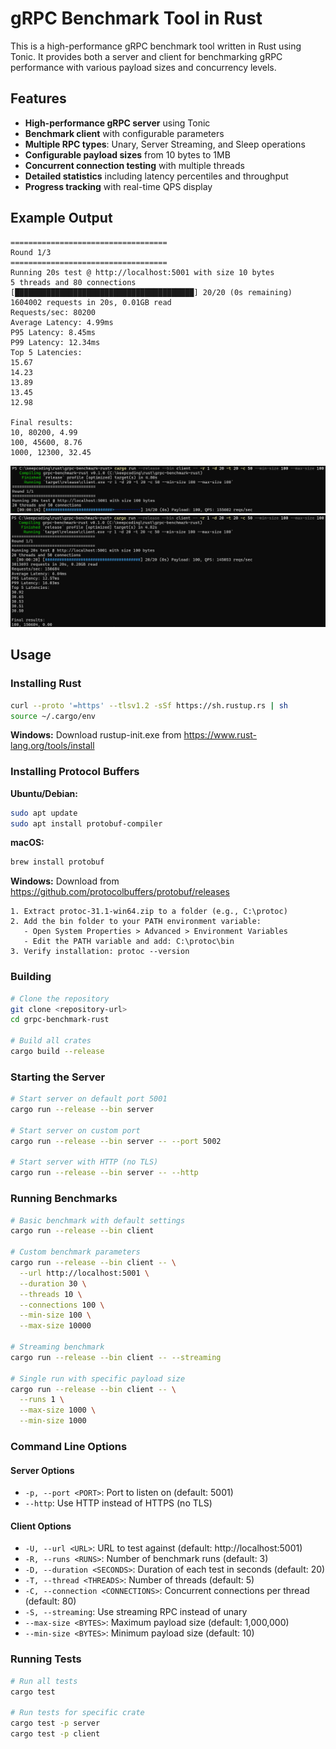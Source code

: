 # gRPC Benchmark Tool in Rust

This is a high-performance gRPC benchmark tool written in Rust using Tonic. It provides both a server and client for benchmarking gRPC performance with various payload sizes and concurrency levels.

## Features

- **High-performance gRPC server** using Tonic
- **Benchmark client** with configurable parameters
- **Multiple RPC types**: Unary, Server Streaming, and Sleep operations
- **Configurable payload sizes** from 10 bytes to 1MB
- **Concurrent connection testing** with multiple threads
- **Detailed statistics** including latency percentiles and throughput
- **Progress tracking** with real-time QPS display

## Example Output

```
===================================
Round 1/3
===================================
Running 20s test @ http://localhost:5001 with size 10 bytes
5 threads and 80 connections
[████████████████████████████████████████] 20/20 (0s remaining)
1604002 requests in 20s, 0.01GB read
Requests/sec: 80200
Average Latency: 4.99ms
P95 Latency: 8.45ms
P99 Latency: 12.34ms
Top 5 Latencies:
15.67
14.23
13.89
13.45
12.98

Final results:
10, 80200, 4.99
100, 45600, 8.76
1000, 12300, 32.45
```

![Example 1 - Benchmark Output](example1.png)
![Example 2 - Performance Results](example2.png)


## Usage

### Installing Rust

```bash
curl --proto '=https' --tlsv1.2 -sSf https://sh.rustup.rs | sh
source ~/.cargo/env
```

**Windows:**
Download rustup-init.exe from https://www.rust-lang.org/tools/install


### Installing Protocol Buffers

**Ubuntu/Debian:**
```bash
sudo apt update
sudo apt install protobuf-compiler
```

**macOS:**
```bash
brew install protobuf
```

**Windows:**
Download from https://github.com/protocolbuffers/protobuf/releases
```
1. Extract protoc-31.1-win64.zip to a folder (e.g., C:\protoc)
2. Add the bin folder to your PATH environment variable:
   - Open System Properties > Advanced > Environment Variables
   - Edit the PATH variable and add: C:\protoc\bin
3. Verify installation: protoc --version
```

### Building

```bash
# Clone the repository
git clone <repository-url>
cd grpc-benchmark-rust

# Build all crates
cargo build --release
```


### Starting the Server

```bash
# Start server on default port 5001
cargo run --release --bin server

# Start server on custom port
cargo run --release --bin server -- --port 5002

# Start server with HTTP (no TLS)
cargo run --release --bin server -- --http
```

### Running Benchmarks

```bash
# Basic benchmark with default settings
cargo run --release --bin client

# Custom benchmark parameters
cargo run --release --bin client -- \
  --url http://localhost:5001 \
  --duration 30 \
  --threads 10 \
  --connections 100 \
  --min-size 100 \
  --max-size 10000

# Streaming benchmark
cargo run --release --bin client -- --streaming

# Single run with specific payload size
cargo run --release --bin client -- \
  --runs 1 \
  --max-size 1000 \
  --min-size 1000
```

### Command Line Options

#### Server Options

- `-p, --port <PORT>`: Port to listen on (default: 5001)
- `--http`: Use HTTP instead of HTTPS (no TLS)

#### Client Options

- `-U, --url <URL>`: URL to test against (default: http://localhost:5001)
- `-R, --runs <RUNS>`: Number of benchmark runs (default: 3)
- `-D, --duration <SECONDS>`: Duration of each test in seconds (default: 20)
- `-T, --thread <THREADS>`: Number of threads (default: 5)
- `-C, --connection <CONNECTIONS>`: Concurrent connections per thread (default: 80)
- `-S, --streaming`: Use streaming RPC instead of unary
- `--max-size <BYTES>`: Maximum payload size (default: 1,000,000)
- `--min-size <BYTES>`: Minimum payload size (default: 10)


### Running Tests

```bash
# Run all tests
cargo test

# Run tests for specific crate
cargo test -p server
cargo test -p client
```

